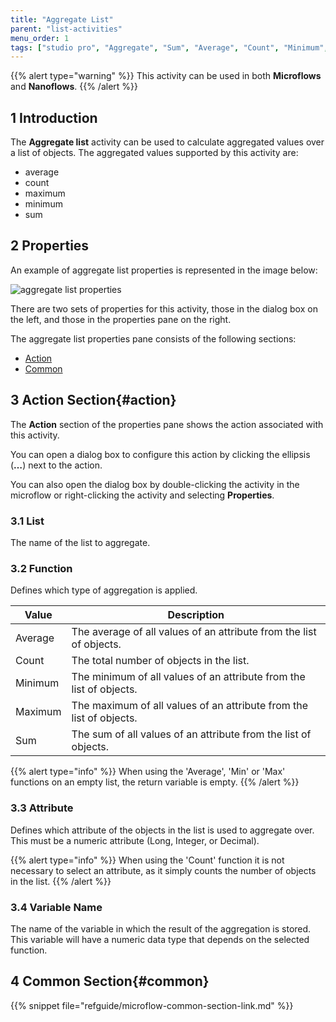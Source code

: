 ```yaml
---
title: "Aggregate List"
parent: "list-activities"
menu_order: 1
tags: ["studio pro", "Aggregate", "Sum", "Average", "Count", "Minimum", "Maximum"]
---
```


{{% alert type="warning" %}}
This activity can be used in both **Microflows** and **Nanoflows**.
{{% /alert %}}

## 1 Introduction

The **Aggregate list** activity can be used to calculate aggregated values over a list of objects. The aggregated values supported by this activity are:

* average
* count
* maximum
* minimum
* sum

## 2 Properties

An example of aggregate list properties is represented in the image below:

![aggregate list properties](attachments/list-activities/aggregate-list-properties.png)

There are two sets of properties for this activity, those in the dialog box on the left, and those in the properties pane on the right.

The aggregate list properties pane consists of the following sections:

* [Action](#action)
* [Common](#common)

## 3 Action Section{#action}

The **Action** section of the properties pane shows the action associated with this activity.

You can open a dialog box to configure this action by clicking the ellipsis (**…**) next to the action.

You can also open the dialog box by double-clicking the activity in the microflow or right-clicking the activity and selecting **Properties**.

### 3.1 List

The name of the list to aggregate.

### 3.2 Function

Defines which type of aggregation is applied.

| Value | Description |
| --- | --- |
| Average | The average of all values of an attribute from the list of objects. |
| Count | The total number of objects in the list. |
| Minimum | The minimum of all values of an attribute from the list of objects. |
| Maximum | The maximum of all values of an attribute from the list of objects. |
| Sum | The sum of all values of an attribute from the list of objects. |

{{% alert type="info" %}}
When using the 'Average', 'Min' or 'Max' functions on an empty list, the return variable is empty.
{{% /alert %}}

### 3.3 Attribute

Defines which attribute of the objects in the list is used to aggregate over. This must be a numeric attribute (Long, Integer, or Decimal).

{{% alert type="info" %}}
When using the 'Count' function it is not necessary to select an attribute, as it simply counts the number of objects in the list.
{{% /alert %}}

### 3.4 Variable Name

The name of the variable in which the result of the aggregation is stored. This variable will have a numeric data type that depends on the selected function.

## 4 Common Section{#common}

{{% snippet file="refguide/microflow-common-section-link.md" %}}

